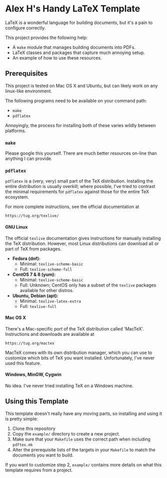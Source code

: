 # Alex H's Handy LaTeX Template

LaTeX is a wonderful language for building documents,
but it's a pain to configure correctly.

This project provides the following help:

- A `make` module that manages building documents into PDFs.
- LaTeX classes and packages that capture much annoying setup.
- An example of how to use these resources.

## Prerequisites

This project is tested on Mac OS X and Ubuntu,
but can likely work on any linux-like environment.

The following programs need to be available on your command path:

- `make`
- `pdflatex`

Annoyingly, the process for installing both of these varies wildly between platforms.

### `make`

Please google this yourself.  There are much better resources on-line than anything I can provide.

### `pdflatex`

`pdflatex` is a (very, very) small part of the TeX distribution.
Installing the entire distribution is usually overkill;
where possible, I've tried to contrast the minimal requirements for `pdflatex`
against those for the entire TeX ecosystem.

For more complete instructions, see the official documentation at

`https://tug.org/texlive/`

#### GNU Linux

The official `texlive` documentation gives instructions
for manually installing the TeX distribution.
However, most Linux distributions can download all or part of TeX
from packages.

- **Fedora (dnf):** 
  - Minimal: `texlive-scheme-basic`
  - Full: `texlive-scheme-full`
- **CentOS 7 & 8 (yum):**
  - Minimal: `texlive-scheme-basic`
  - Full: Unknown; CentOS only has a subset of the `texlive` packages available for other distros.
- **Ubuntu, Debian (apt):** 
  - Minimal: `texlive-latex-extra`
  - Full: `texlive-full`

#### Mac OS X

There's a Mac-specific port of the TeX distribution called 'MacTeX'.
Instructions and downloads are available at

`https://tug.org/mactex`

MacTeX comes with its own distribution manager,
which you can use to customize which bits of TeX you want installed.
Unfortunately, I've never used this feature.

#### Windows, MinGW, Cygwin

No idea.  I've never tried installing TeX on a Windows machine.

## Using this Template

This template doesn't really have any moving parts, so installing and using it is pretty simple:

1. Clone this repository
2. Copy the `example/` directory to create a new project.
3. Make sure that your `Makefile` uses the correct path when including `pdftex.mk` 
4. Alter the prerequisite lists of the targets in your `Makefile` to match the documents you want to build.

If you want to customize step 2, `example/` contains more details on what this template requires from a project.
